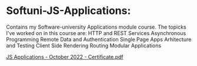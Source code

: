 # Softuni-JS-Applications: 
  Contains my Software-university Applications module course.
  The topicks I've worked on in this course are:
    HTTP and REST Services
    Asynchronous Programming
    Remote Data and Authentication
    Single Page Apps
    Arhitecture and Testing
    Client Side Rendering
    Routing
    Modular Applications

[JS Applications - October 2022 - Certificate.pdf](https://github.com/BoyanK95/Softuni-JS-Applications/files/10395343/JS.Applications.-.October.2022.-.Certificate.pdf)
